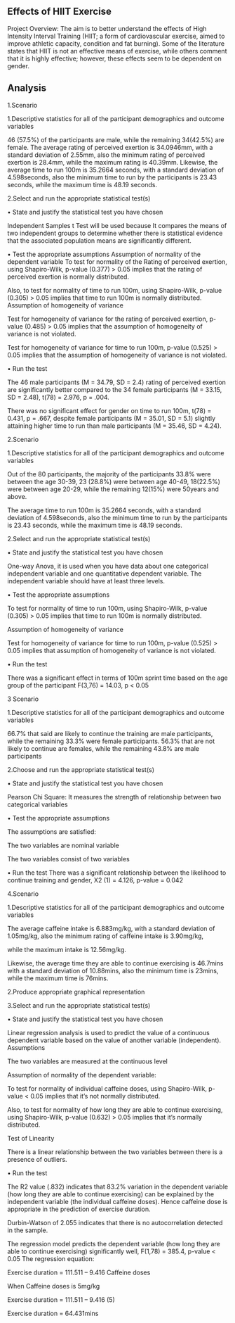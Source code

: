 ## Effects of HIIT Exercise
Project Overview:
The aim is to better understand the effects of High Intensity Interval Training (HIIT; a form of cardiovascular exercise, aimed to improve athletic capacity, condition and fat burning). Some of the literature states that HIIT is not an effective means of exercise, while others comment that it is highly effective; however, these effects seem to be dependent on gender.   
## Analysis
1.Scenario 

1.Descriptive statistics for all of the participant demographics and outcome variables 

46 (57.5%) of the participants are male, while the remaining 34(42.5%) are female. 
The average rating of perceived exertion is 34.0946mm, with a standard deviation of 2.55mm, also the minimum rating of perceived exertion is 28.4mm, while the maximum rating is 40.39mm. 
Likewise, the average time to run 100m is 35.2664 seconds, with a standard deviation of 4.598seconds, also the minimum time to run by the participants is 23.43 seconds, while the maximum time is 48.19 seconds.

2.Select and run the appropriate statistical test(s) 

•	State and justify the statistical test you have chosen 

Independent Samples t Test will be used because It compares the means of two independent groups to determine whether there is statistical evidence that the associated population means are significantly different.

•	Test the appropriate assumptions
Assumption of normality of the dependent variable
To test for normality of the Rating of perceived exertion, using Shapiro-Wilk, p-value (0.377) > 0.05 implies that the rating of perceived exertion is normally distributed.

Also, to test for normality of time to run 100m, using Shapiro-Wilk, p-value (0.305) > 0.05 implies that time to run 100m is normally distributed.
Assumption of homogeneity of variance

Test for homogeneity of variance for the rating of perceived exertion, p-value (0.485) > 0.05 implies that the assumption of homogeneity of variance is not violated.

Test for homogeneity of variance for time to run 100m, p-value (0.525) > 0.05 implies that the assumption of homogeneity of variance is not violated.

•	Run the test

 The 46 male participants (M = 34.79, SD = 2.4) rating of perceived exertion are significantly better compared to the 34 female participants (M = 33.15, SD = 2.48), t(78) = 2.976, p = .004.
 
There was no significant effect for gender on time to run 100m, t(78) = 0.431, p = .667, despite female participants (M = 35.01, SD = 5.1) slightly attaining higher time to run than male participants (M = 35.46, SD = 4.24).


2.Scenario 

1.Descriptive statistics for all of the participant demographics and outcome variables 

Out of the 80 participants, the majority of the participants 33.8% were between the age 30-39, 23 (28.8%) were between age 40-49, 18(22.5%) were between age 20-29, while the remaining 12(15%) were 50years and above.

The average time to run 100m is 35.2664 seconds, with a standard deviation of 4.598seconds, also the minimum time to run by the participants is 23.43 seconds, while the maximum time is 48.19 seconds.

2.Select and run the appropriate statistical test(s) 

•	State and justify the statistical test you have chosen 

One-way Anova, it is used when you have data about one categorical independent variable and one quantitative dependent variable. The independent variable should have at least three levels.

•	Test the appropriate assumptions

To test for normality of time to run 100m, using Shapiro-Wilk, p-value (0.305) > 0.05 implies that time to run 100m is normally distributed.

Assumption of homogeneity of variance

Test for homogeneity of variance for time to run 100m, p-value (0.525) > 0.05 implies that assumption of homogeneity of variance is not violated.

•	Run the test 

There was a significant effect in terms of 100m sprint time based on the age group of the participant F(3,76) = 14.03, p < 0.05 

3 Scenario 

1.Descriptive statistics for all of the participant demographics and outcome variables 

66.7% that said are likely to continue the training are male participants, while the remaining 33.3% were female participants.
56.3% that are not likely to continue are females, while the remaining 43.8% are male participants

2.Choose and run the appropriate statistical test(s) 

•	State and justify the statistical test you have chosen 

Pearson Chi Square: It measures the strength of relationship between two categorical variables

•	Test the appropriate assumptions 

The assumptions are satisfied:

The two variables are nominal variable

The two variables consist of two variables

•	Run the test
There was a significant relationship between the likelihood to continue training and gender, X2 (1) = 4.126, p-value = 0.042

4.Scenario 

1.Descriptive statistics for all of the participant demographics and outcome variables 

The average caffeine intake is 6.883mg/kg, with a standard deviation of 1.05mg/kg, also the minimum rating of caffeine intake is 3.90mg/kg, 

while the maximum intake is 12.56mg/kg.

Likewise, the average time they are able to continue exercising is 46.7mins with a standard deviation of 10.88mins, also the minimum time is 23mins, while the maximum time is 76mins.

2.Produce appropriate graphical representation

 


3.Select and run the appropriate statistical test(s) 

•	State and justify the statistical test you have chosen 

Linear regression analysis is used to predict the value of a continuous dependent variable based on the value of another variable (independent).
Assumptions

The two variables are measured at the continuous level

Assumption of normality of the dependent variable:

To test for normality of individual caffeine doses, using Shapiro-Wilk, p-value < 0.05 implies that it’s not normally distributed.

Also, to test for normality of how long they are able to continue exercising, using Shapiro-Wilk, p-value (0.632) > 0.05 implies that it’s normally distributed.


Test of Linearity

 


There is a linear relationship between the two variables between there is a presence of outliers.


•	Run the test

The R2 value (.832) indicates that 83.2% variation in the dependent variable (how long they are able to continue exercising) can be explained by the independent variable (the individual caffeine doses). Hence caffeine dose is appropriate in the prediction of exercise duration. 

Durbin-Watson of 2.055 indicates that there is no autocorrelation detected in the sample.

The regression model predicts the dependent variable (how long they are able to continue exercising) significantly well, F(1,78) = 385.4, p-value < 0.05
The regression equation:

Exercise duration = 111.511 – 9.416 Caffeine doses

When Caffeine doses is 5mg/kg

Exercise duration = 111.511 – 9.416 (5)

Exercise duration = 64.431mins



